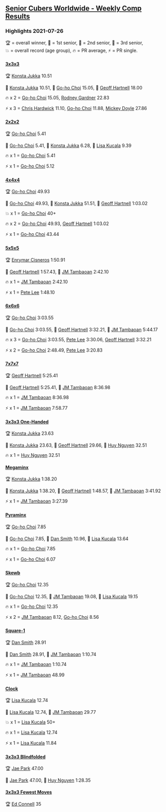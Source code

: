 <style>table {white-space: nowrap;}</style>
<link rel="stylesheet" type="text/css" href="/scw-comp/css/flags.css" />

## [Senior Cubers Worldwide - Weekly Comp Results](/scw-comp/results/)
### Highlights 2021-07-26

<span style="white-space: nowrap;">🏆 = overall winner</span>, <span style="white-space: nowrap;">🥇 = 1st senior</span>, <span style="white-space: nowrap;">🥈 = 2nd senior</span>, <span style="white-space: nowrap;">🥉 = 3rd senior</span>, <span style="white-space: nowrap;">💥 = overall record (age group)</span>, <span style="white-space: nowrap;">🔥 = PR average</span>, <span style="white-space: nowrap;">⚡ = PR single</span>.

#### [3x3x3](333.md)

<span style="white-space: nowrap;">🏆 [Konsta Jukka](../../persons/konsta_jukka/333.md) 10.51</span>

<span style="white-space: nowrap;">🥇 [Konsta Jukka](../../persons/konsta_jukka/333.md) 10.51</span>, <span style="white-space: nowrap;">🥈 [Go-ho Choi](../../persons/go_ho_choi/333.md) 15.05</span>, <span style="white-space: nowrap;">🥉 [Geoff Hartnell](../../persons/geoff_hartnell/333.md) 18.00</span>

🔥 x 2 = <span style="white-space: nowrap;">[Go-ho Choi](../../persons/go_ho_choi/333.md) 15.05</span>, <span style="white-space: nowrap;">[Rodney Gardner](../../persons/rodney_gardner/333.md) 22.83</span>

⚡ x 3 = <span style="white-space: nowrap;">[Chris Hardwick](../../persons/chris_hardwick/333.md) 11.10</span>, <span style="white-space: nowrap;">[Go-ho Choi](../../persons/go_ho_choi/333.md) 11.88</span>, <span style="white-space: nowrap;">[Mickey Doyle](../../persons/mickey_doyle/333.md) 27.86</span>

#### [2x2x2](222.md)

<span style="white-space: nowrap;">🏆 [Go-ho Choi](../../persons/go_ho_choi/222.md) 5.41</span>

<span style="white-space: nowrap;">🥇 [Go-ho Choi](../../persons/go_ho_choi/222.md) 5.41</span>, <span style="white-space: nowrap;">🥈 [Konsta Jukka](../../persons/konsta_jukka/222.md) 6.28</span>, <span style="white-space: nowrap;">🥉 [Lisa Kucala](../../persons/lisa_kucala/222.md) 9.39</span>

🔥 x 1 = <span style="white-space: nowrap;">[Go-ho Choi](../../persons/go_ho_choi/222.md) 5.41</span>

⚡ x 1 = <span style="white-space: nowrap;">[Go-ho Choi](../../persons/go_ho_choi/222.md) 5.12</span>

#### [4x4x4](444.md)

<span style="white-space: nowrap;">🏆 [Go-ho Choi](../../persons/go_ho_choi/444.md) 49.93</span>

<span style="white-space: nowrap;">🥇 [Go-ho Choi](../../persons/go_ho_choi/444.md) 49.93</span>, <span style="white-space: nowrap;">🥈 [Konsta Jukka](../../persons/konsta_jukka/444.md) 51.51</span>, <span style="white-space: nowrap;">🥉 [Geoff Hartnell](../../persons/geoff_hartnell/444.md) 1:03.02</span>

💥 x 1 = <span style="white-space: nowrap;">[Go-ho Choi](../../persons/go_ho_choi/444.md) 40+</span>

🔥 x 2 = <span style="white-space: nowrap;">[Go-ho Choi](../../persons/go_ho_choi/444.md) 49.93</span>, <span style="white-space: nowrap;">[Geoff Hartnell](../../persons/geoff_hartnell/444.md) 1:03.02</span>

⚡ x 1 = <span style="white-space: nowrap;">[Go-ho Choi](../../persons/go_ho_choi/444.md) 43.44</span>

#### [5x5x5](555.md)

<span style="white-space: nowrap;">🏆 [Enrymar Cisneros](../../persons/enrymar_cisneros/555.md) 1:50.91</span>

<span style="white-space: nowrap;">🥇 [Geoff Hartnell](../../persons/geoff_hartnell/555.md) 1:57.43</span>, <span style="white-space: nowrap;">🥈 [JM Tambaoan](../../persons/jm_tambaoan/555.md) 2:42.10</span>

🔥 x 1 = <span style="white-space: nowrap;">[JM Tambaoan](../../persons/jm_tambaoan/555.md) 2:42.10</span>

⚡ x 1 = <span style="white-space: nowrap;">[Pete Lee](../../persons/pete_lee/555.md) 1:48.10</span>

#### [6x6x6](666.md)

<span style="white-space: nowrap;">🏆 [Go-ho Choi](../../persons/go_ho_choi/666.md) 3:03.55</span>

<span style="white-space: nowrap;">🥇 [Go-ho Choi](../../persons/go_ho_choi/666.md) 3:03.55</span>, <span style="white-space: nowrap;">🥈 [Geoff Hartnell](../../persons/geoff_hartnell/666.md) 3:32.21</span>, <span style="white-space: nowrap;">🥉 [JM Tambaoan](../../persons/jm_tambaoan/666.md) 5:44.17</span>

🔥 x 3 = <span style="white-space: nowrap;">[Go-ho Choi](../../persons/go_ho_choi/666.md) 3:03.55</span>, <span style="white-space: nowrap;">[Pete Lee](../../persons/pete_lee/666.md) 3:30.06</span>, <span style="white-space: nowrap;">[Geoff Hartnell](../../persons/geoff_hartnell/666.md) 3:32.21</span>

⚡ x 2 = <span style="white-space: nowrap;">[Go-ho Choi](../../persons/go_ho_choi/666.md) 2:48.49</span>, <span style="white-space: nowrap;">[Pete Lee](../../persons/pete_lee/666.md) 3:20.83</span>

#### [7x7x7](777.md)

<span style="white-space: nowrap;">🏆 [Geoff Hartnell](../../persons/geoff_hartnell/777.md) 5:25.41</span>

<span style="white-space: nowrap;">🥇 [Geoff Hartnell](../../persons/geoff_hartnell/777.md) 5:25.41</span>, <span style="white-space: nowrap;">🥈 [JM Tambaoan](../../persons/jm_tambaoan/777.md) 8:36.98</span>

🔥 x 1 = <span style="white-space: nowrap;">[JM Tambaoan](../../persons/jm_tambaoan/777.md) 8:36.98</span>

⚡ x 1 = <span style="white-space: nowrap;">[JM Tambaoan](../../persons/jm_tambaoan/777.md) 7:58.77</span>

#### [3x3x3 One-Handed](333oh.md)

<span style="white-space: nowrap;">🏆 [Konsta Jukka](../../persons/konsta_jukka/333oh.md) 23.63</span>

<span style="white-space: nowrap;">🥇 [Konsta Jukka](../../persons/konsta_jukka/333oh.md) 23.63</span>, <span style="white-space: nowrap;">🥈 [Geoff Hartnell](../../persons/geoff_hartnell/333oh.md) 29.66</span>, <span style="white-space: nowrap;">🥉 [Huy Nguyen](../../persons/huy_nguyen/333oh.md) 32.51</span>

🔥 x 1 = <span style="white-space: nowrap;">[Huy Nguyen](../../persons/huy_nguyen/333oh.md) 32.51</span>

#### [Megaminx](minx.md)

<span style="white-space: nowrap;">🏆 [Konsta Jukka](../../persons/konsta_jukka/minx.md) 1:38.20</span>

<span style="white-space: nowrap;">🥇 [Konsta Jukka](../../persons/konsta_jukka/minx.md) 1:38.20</span>, <span style="white-space: nowrap;">🥈 [Geoff Hartnell](../../persons/geoff_hartnell/minx.md) 1:48.57</span>, <span style="white-space: nowrap;">🥉 [JM Tambaoan](../../persons/jm_tambaoan/minx.md) 3:41.92</span>

⚡ x 1 = <span style="white-space: nowrap;">[JM Tambaoan](../../persons/jm_tambaoan/minx.md) 3:27.39</span>

#### [Pyraminx](pyram.md)

<span style="white-space: nowrap;">🏆 [Go-ho Choi](../../persons/go_ho_choi/pyram.md) 7.85</span>

<span style="white-space: nowrap;">🥇 [Go-ho Choi](../../persons/go_ho_choi/pyram.md) 7.85</span>, <span style="white-space: nowrap;">🥈 [Dan Smith](../../persons/dan_smith/pyram.md) 10.96</span>, <span style="white-space: nowrap;">🥉 [Lisa Kucala](../../persons/lisa_kucala/pyram.md) 13.64</span>

🔥 x 1 = <span style="white-space: nowrap;">[Go-ho Choi](../../persons/go_ho_choi/pyram.md) 7.85</span>

⚡ x 1 = <span style="white-space: nowrap;">[Go-ho Choi](../../persons/go_ho_choi/pyram.md) 6.07</span>

#### [Skewb](skewb.md)

<span style="white-space: nowrap;">🏆 [Go-ho Choi](../../persons/go_ho_choi/skewb.md) 12.35</span>

<span style="white-space: nowrap;">🥇 [Go-ho Choi](../../persons/go_ho_choi/skewb.md) 12.35</span>, <span style="white-space: nowrap;">🥈 [JM Tambaoan](../../persons/jm_tambaoan/skewb.md) 19.08</span>, <span style="white-space: nowrap;">🥉 [Lisa Kucala](../../persons/lisa_kucala/skewb.md) 19.15</span>

🔥 x 1 = <span style="white-space: nowrap;">[Go-ho Choi](../../persons/go_ho_choi/skewb.md) 12.35</span>

⚡ x 2 = <span style="white-space: nowrap;">[JM Tambaoan](../../persons/jm_tambaoan/skewb.md) 8.12</span>, <span style="white-space: nowrap;">[Go-ho Choi](../../persons/go_ho_choi/skewb.md) 8.56</span>

#### [Square-1](sq1.md)

<span style="white-space: nowrap;">🏆 [Dan Smith](../../persons/dan_smith/sq1.md) 28.91</span>

<span style="white-space: nowrap;">🥇 [Dan Smith](../../persons/dan_smith/sq1.md) 28.91</span>, <span style="white-space: nowrap;">🥈 [JM Tambaoan](../../persons/jm_tambaoan/sq1.md) 1:10.74</span>

🔥 x 1 = <span style="white-space: nowrap;">[JM Tambaoan](../../persons/jm_tambaoan/sq1.md) 1:10.74</span>

⚡ x 1 = <span style="white-space: nowrap;">[JM Tambaoan](../../persons/jm_tambaoan/sq1.md) 48.99</span>

#### [Clock](clock.md)

<span style="white-space: nowrap;">🏆 [Lisa Kucala](../../persons/lisa_kucala/clock.md) 12.74</span>

<span style="white-space: nowrap;">🥇 [Lisa Kucala](../../persons/lisa_kucala/clock.md) 12.74</span>, <span style="white-space: nowrap;">🥈 [JM Tambaoan](../../persons/jm_tambaoan/clock.md) 29.77</span>

💥 x 1 = <span style="white-space: nowrap;">[Lisa Kucala](../../persons/lisa_kucala/clock.md) 50+</span>

🔥 x 1 = <span style="white-space: nowrap;">[Lisa Kucala](../../persons/lisa_kucala/clock.md) 12.74</span>

⚡ x 1 = <span style="white-space: nowrap;">[Lisa Kucala](../../persons/lisa_kucala/clock.md) 11.84</span>

#### [3x3x3 Blindfolded](333bf.md)

<span style="white-space: nowrap;">🏆 [Jae Park](../../persons/jae_park/333bf.md) 47.00</span>

<span style="white-space: nowrap;">🥇 [Jae Park](../../persons/jae_park/333bf.md) 47.00</span>, <span style="white-space: nowrap;">🥈 [Huy Nguyen](../../persons/huy_nguyen/333bf.md) 1:28.35</span>

#### [3x3x3 Fewest Moves](333fm.md)

<span style="white-space: nowrap;">🏆 [Ed Connell](../../persons/ed_connell/333fm.md) 35</span>


<!-- Global site tag (gtag.js) - Google Analytics -->
<script async src="https://www.googletagmanager.com/gtag/js?id=UA-86348435-3"></script>
<script>window.dataLayer = window.dataLayer || []; function gtag() {dataLayer.push(arguments);} gtag('js', new Date()); gtag('config', 'UA-86348435-3');</script>
